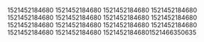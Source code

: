 1521452184680
1521452184680
1521452184680
1521452184680
1521452184680
1521452184680
1521452184680
1521452184680
1521452184680
1521452184680
1521452184680
1521452184680
1521452184680
1521452184680
15214521846801521466350635
